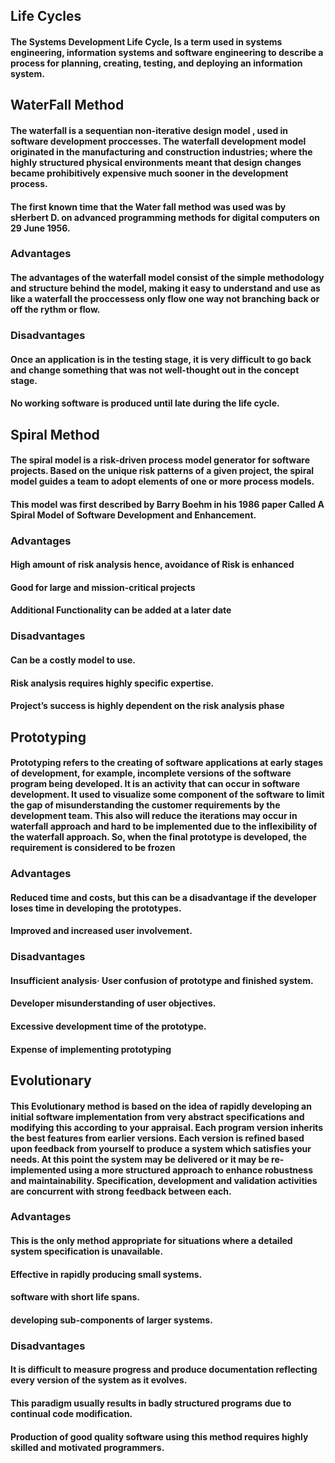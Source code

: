 ## Life Cycles

#### The Systems Development Life Cycle, Is a term used in systems engineering, information systems and software engineering to describe a process for planning, creating, testing, and deploying an information system. 

## WaterFall Method 

#### The waterfall is a sequentian non-iterative design model , used in software development proccesses. The waterfall development model originated in the manufacturing and construction industries; where the highly structured physical environments meant that design changes became prohibitively expensive much sooner in the development process.

#### The first known time that the Water fall method was used was by sHerbert D. on advanced programming methods for digital computers on 29 June 1956.

### Advantages
#### The advantages of the waterfall model consist of the simple methodology and structure behind the model, making it easy to understand and use as like a waterfall the proccessess only flow one way not branching back or off the rythm or flow.

### Disadvantages
#### Once an application is in the testing stage, it is very difficult to go back and change something that was not well-thought out in the concept stage.

#### No working software is produced until late during the life cycle.


## Spiral Method

#### The spiral model is a risk-driven process model generator for software projects. Based on the unique risk patterns of a given project, the spiral model guides a team to adopt elements of one or more process models.

#### This model was first described by Barry Boehm in his 1986 paper Called A Spiral Model of Software Development and Enhancement.

### Advantages 

#### High amount of risk analysis hence, avoidance of Risk is enhanced
#### Good for large and mission-critical projects
#### Additional Functionality can be added at a later date

### Disadvantages

#### Can be a costly model to use.
#### Risk analysis requires highly specific expertise.
#### Project’s success is highly dependent on the risk analysis phase


## Prototyping 

#### Prototyping refers to the creating of software applications at early stages of development, for example, incomplete versions of the software program being developed. It is an activity that can occur in software development. It used to visualize some component of the software to limit the gap of misunderstanding the customer requirements by the development team. This also will reduce the iterations may occur in waterfall approach and hard to be implemented due to the inflexibility of the waterfall approach. So, when the final prototype is developed, the requirement is considered to be frozen

### Advantages

#### Reduced time and costs, but this can be a disadvantage if the developer loses time in developing the prototypes.
#### Improved and increased user involvement.

### Disadvantages 

#### Insufficient analysis· User confusion of prototype and finished system.
#### Developer misunderstanding of user objectives.
#### Excessive development time of the prototype.
#### Expense of implementing prototyping


## Evolutionary 

#### This Evolutionary method is based on the idea of rapidly developing an initial software implementation from very abstract specifications and modifying this according to your appraisal. Each program version inherits the best features from earlier versions. Each version is refined based upon feedback from yourself to produce a system which satisfies your needs. At this point the system may be delivered or it may be re-implemented using a more structured approach to enhance robustness and maintainability. Specification, development and validation activities are concurrent with strong feedback between each.

### Advantages 

#### This is the only method appropriate for situations where a detailed system specification is unavailable. 
#### Effective in rapidly producing small systems.
#### software with short life spans.
#### developing sub-components of larger systems.

### Disadvantages 

#### It is difficult to measure progress and produce documentation reflecting every version of the system as it evolves. 
#### This paradigm usually results in badly structured programs due to continual code modification. 
#### Production of good quality software using this method requires highly skilled and motivated programmers.
